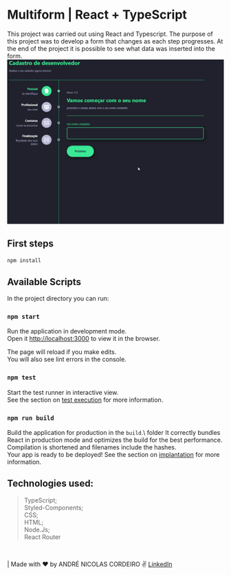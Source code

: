 # Multiform | React + TypeScript

This project was carried out using React and Typescript. The purpose of this project was to develop a form that changes as each step progresses. At the end of the project it is possible to see what data was inserted into the form.
<br />
<img src="./public/SistemaCadastro.gif"/>

## First steps


`npm install`

## Available Scripts

In the project directory you can run:


### `npm start`

Run the application in development mode.\
Open it [http://localhost:3000](http://localhost:3000) to view it in the browser.

The page will reload if you make edits.\
You will also see lint errors in the console.

### `npm test`


Start the test runner in interactive view.\
See the section on [test execution](https://facebook.github.io/create-react-app/docs/running-tests) for more information.

### `npm run build`

Build the application for production in the `build`.\ folder
It correctly bundles React in production mode and optimizes the build for the best performance.
Compilation is shortened and filenames include the hashes.\
Your app is ready to be deployed!
See the section on [implantation](https://facebook.github.io/create-react-app/docs/deployment) for more information.
<br />

## Technologies used:
> TypeScript;<br />
> Styled-Components;<br />
> CSS;<br />
> HTML;<br />
> Node.Js;<br />
> React Router<br />

<br />

| Made with ❤️ by ANDRÉ NICOLAS CORDEIRO ✌️ [LinkedIn](https://www.linkedin.com/in/andr%C3%A9-nicolas-cordeiro-1b755522a/)